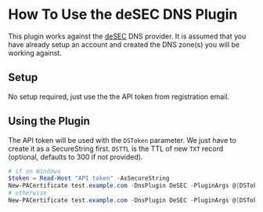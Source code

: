 # How To Use the deSEC DNS Plugin

This plugin works against the [deSEC](https://desec.io/#!/en/product/dnshosting) DNS provider. It is assumed that you have already setup an account and created the DNS zone(s) you will be working against.

## Setup

No setup required, just use the the API token from registration email.

## Using the Plugin

The API token will be used with the `DSToken` parameter. We just have to create it as a SecureString first.
`DSTTL` is the TTL of new `TXT` record (optional, defaults to 300 if not provided).

```powershell
# if on Windows
$token = Read-Host "API token" -AsSecureString
New-PACertificate test.example.com -DnsPlugin DeSEC -PluginArgs @{DSToken=$token; DSTTL=3600}
# otherwise
New-PACertificate test.example.com -DnsPlugin DeSEC -PluginArgs @{DSTokenInsecure='yourdesectoken'; DSTTL=3600}
```
